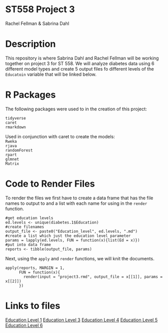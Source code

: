 ST558 Project 3
================
Rachel Fellman & Sabrina Dahl

# Description
This repository is where Sabrina Dahl and Rachel Fellman will be working together on project 3 for ST 558. We will analyze diabetes data using 6 different model types and create 5 output files fo different levels of the `Educatoin` variable that will be linked below.

# R Packages
The following packages were used to in the creation of this project:

`tidyverse`  
`caret`  
`rmarkdown`  

Used in conjunction with caret to create the models:  
`Rweka`  
`rjava`  
`randomForest`  
`rpart`  
`glmnet`  
`Matrix`


# Code to Render Files

To render the files we first have to create a data frame that has the file names to output to and a list with each name for using in the `render` function. 
```{r, eval =FALSE}
#get education levels
ed.levels <- unique(diabetes.1$Education)
#create filenames
output_file <- paste0("Education_level", ed.levels, ".md")
#create a list which just the education level parameter
params = lapply(ed.levels, FUN = function(x){list(Ed = x)})
#put into data frame
reports <- tibble(output_file, params)
```

Next, using the `apply` and `render` functions, we will knit the documents.
```{r}
apply(reports, MARGIN = 1, 
      FUN = function(x){
        render(input = "project3.rmd", output_file = x[[1]], params = x[[2]]) 
      })
```


# Links to files

[Education Level 1](Education_level1.html)
[Education Level 3](Education_level3.html)
[Education Level 4](Education_level4.html)
[Education Level 5](Education_level5.html)
[Education Level 6](Education_level6.html)

